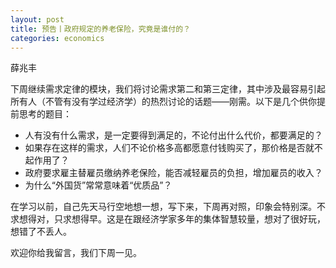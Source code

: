 ```yaml
---
layout: post
title: 预告丨政府规定的养老保险，究竟是谁付的？
categories: economics
---
```


薛兆丰

下周继续需求定律的模块，我们将讨论需求第二和第三定律，其中涉及最容易引起所有人（不管有没有学过经济学）的热烈讨论的话题——刚需。以下是几个供你提前思考的题目：

* 人有没有什么需求，是一定要得到满足的，不论付出什么代价，都要满足的？
* 如果存在这样的需求，人们不论价格多高都愿意付钱购买了，那价格是否就不起作用了？
* 政府要求雇主替雇员缴纳养老保险，能否减轻雇员的负担，增加雇员的收入？
* 为什么“外国货”常常意味着“优质品”？ 

在学习以前，自己先天马行空地想一想，写下来，下周再对照，印象会特别深。不求想得对，只求想得早。这是在跟经济学家多年的集体智慧较量，想对了很好玩，想错了不丢人。

欢迎你给我留言，我们下周一见。
